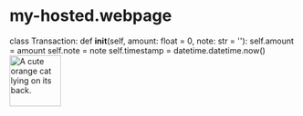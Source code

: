 # my-hosted.webpage
class Transaction:
    def __init__(self, amount: float = 0, note: str = ''):
        self.amount = amount
        self.note = note
        self.timestamp = datetime.datetime.now()
<a href="https://unsplash.com">
  <img itemprop="image" style="height: 90px;" src="https://bit.ly/fcc-relaxing-cat" alt="A cute orange cat lying on its back.">
</a>

